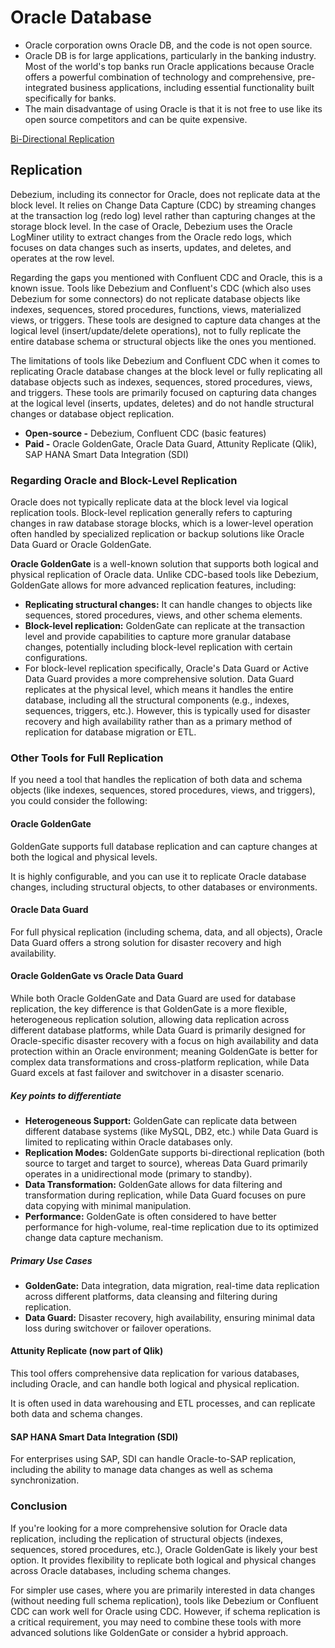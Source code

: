 # Oracle Database

- Oracle corporation owns Oracle DB, and the code is not open source.
- Oracle DB is for large applications, particularly in the banking industry. Most of the world's top banks run Oracle applications because Oracle offers a powerful combination of technology and comprehensive, pre-integrated business applications, including essential functionality built specifically for banks.
- The main disadvantage of using Oracle is that it is not free to use like its open source competitors and can be quite expensive.

[Bi-Directional Replication](https://docs.oracle.com/en/middleware/goldengate/core/21.3/coredoc/administer-configuring-bi-directional-replication.html)

## Replication

Debezium, including its connector for Oracle, does not replicate data at the block level. It relies on Change Data Capture (CDC) by streaming changes at the transaction log (redo log) level rather than capturing changes at the storage block level. In the case of Oracle, Debezium uses the Oracle LogMiner utility to extract changes from the Oracle redo logs, which focuses on data changes such as inserts, updates, and deletes, and operates at the row level.

Regarding the gaps you mentioned with Confluent CDC and Oracle, this is a known issue. Tools like Debezium and Confluent's CDC (which also uses Debezium for some connectors) do not replicate database objects like indexes, sequences, stored procedures, functions, views, materialized views, or triggers. These tools are designed to capture data changes at the logical level (insert/update/delete operations), not to fully replicate the entire database schema or structural objects like the ones you mentioned.

The limitations of tools like Debezium and Confluent CDC when it comes to replicating Oracle database changes at the block level or fully replicating all database objects such as indexes, sequences, stored procedures, views, and triggers. These tools are primarily focused on capturing data changes at the logical level (inserts, updates, deletes) and do not handle structural changes or database object replication.

- **Open-source -** Debezium, Confluent CDC (basic features)
- **Paid -** Oracle GoldenGate, Oracle Data Guard, Attunity Replicate (Qlik), SAP HANA Smart Data Integration (SDI)

### Regarding Oracle and Block-Level Replication

Oracle does not typically replicate data at the block level via logical replication tools. Block-level replication generally refers to capturing changes in raw database storage blocks, which is a lower-level operation often handled by specialized replication or backup solutions like Oracle Data Guard or Oracle GoldenGate.

**Oracle GoldenGate** is a well-known solution that supports both logical and physical replication of Oracle data. Unlike CDC-based tools like Debezium, GoldenGate allows for more advanced replication features, including:

- **Replicating structural changes:** It can handle changes to objects like sequences, stored procedures, views, and other schema elements.
- **Block-level replication:** GoldenGate can replicate at the transaction level and provide capabilities to capture more granular database changes, potentially including block-level replication with certain configurations.
- For block-level replication specifically, Oracle's Data Guard or Active Data Guard provides a more comprehensive solution. Data Guard replicates at the physical level, which means it handles the entire database, including all the structural components (e.g., indexes, sequences, triggers, etc.). However, this is typically used for disaster recovery and high availability rather than as a primary method of replication for database migration or ETL.

### Other Tools for Full Replication

If you need a tool that handles the replication of both data and schema objects (like indexes, sequences, stored procedures, views, and triggers), you could consider the following:

#### Oracle GoldenGate

GoldenGate supports full database replication and can capture changes at both the logical and physical levels.

It is highly configurable, and you can use it to replicate Oracle database changes, including structural objects, to other databases or environments.

#### Oracle Data Guard

For full physical replication (including schema, data, and all objects), Oracle Data Guard offers a strong solution for disaster recovery and high availability.

#### Oracle GoldenGate vs Oracle Data Guard

While both Oracle GoldenGate and Data Guard are used for database replication, the key difference is that GoldenGate is a more flexible, heterogeneous replication solution, allowing data replication across different database platforms, while Data Guard is primarily designed for Oracle-specific disaster recovery with a focus on high availability and data protection within an Oracle environment; meaning GoldenGate is better for complex data transformations and cross-platform replication, while Data Guard excels at fast failover and switchover in a disaster scenario. 

##### Key points to differentiate

- **Heterogeneous Support:** GoldenGate can replicate data between different database systems (like MySQL, DB2, etc.) while Data Guard is limited to replicating within Oracle databases only.
- **Replication Modes:** GoldenGate supports bi-directional replication (both source to target and target to source), whereas Data Guard primarily operates in a unidirectional mode (primary to standby).
- **Data Transformation:** GoldenGate allows for data filtering and transformation during replication, while Data Guard focuses on pure data copying with minimal manipulation.
- **Performance:** GoldenGate is often considered to have better performance for high-volume, real-time replication due to its optimized change data capture mechanism.

##### Primary Use Cases

- **GoldenGate:** Data integration, data migration, real-time data replication across different platforms, data cleansing and filtering during replication. 
- **Data Guard:** Disaster recovery, high availability, ensuring minimal data loss during switchover or failover operations.

#### Attunity Replicate (now part of Qlik)

This tool offers comprehensive data replication for various databases, including Oracle, and can handle both logical and physical replication.

It is often used in data warehousing and ETL processes, and can replicate both data and schema changes.

#### SAP HANA Smart Data Integration (SDI)

For enterprises using SAP, SDI can handle Oracle-to-SAP replication, including the ability to manage data changes as well as schema synchronization.

### Conclusion

If you're looking for a more comprehensive solution for Oracle data replication, including the replication of structural objects (indexes, sequences, stored procedures, etc.), Oracle GoldenGate is likely your best option. It provides flexibility to replicate both logical and physical changes across Oracle databases, including schema changes.

For simpler use cases, where you are primarily interested in data changes (without needing full schema replication), tools like Debezium or Confluent CDC can work well for Oracle using CDC. However, if schema replication is a critical requirement, you may need to combine these tools with more advanced solutions like GoldenGate or consider a hybrid approach.
